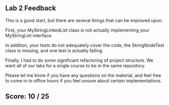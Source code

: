 ## Lab 2 Feedback

This is a good start, but there are several things that can be improved upon. 

First, your MyStringLinkedList class is not actually implementing your MyStringList interface. 


In addition, your tests do not adequately cover the code, the StringNodeTest class is missing, and one test is actually failing.

Finally, I had to do some significant refactoring of project structure. We want all of our labs for a single course to be in the same repository.

Please let me know if you have any questions on the material, and feel free to come in to office hours if you feel unsure about certain implementations.

## Score: 10 / 25
